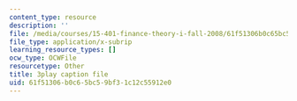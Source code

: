 ```yaml
---
content_type: resource
description: ''
file: /media/courses/15-401-finance-theory-i-fall-2008/61f51306b0c65bc59bf31c12c55912e0_tL7Lcl90Sc0.vtt
file_type: application/x-subrip
learning_resource_types: []
ocw_type: OCWFile
resourcetype: Other
title: 3play caption file
uid: 61f51306-b0c6-5bc5-9bf3-1c12c55912e0
---
```

